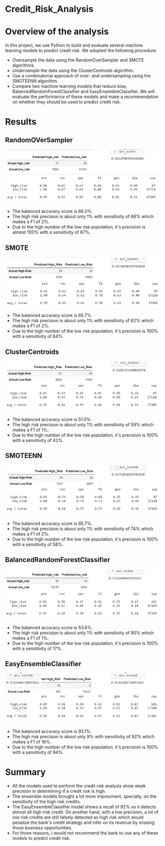 # Credit_Risk_Analysis
# Overview of the analysis
In this project, we use Python to build and evaluate several machine learning models to predict credit risk.
We adopted the following procedure:
- Oversample the data using the RandomOverSampler and SMOTE algorithms.
- Undersample the data using the ClusterCentroids algorithm.
- Use a combinatorial approach of over- and undersampling using the SMOTEENN algorithm.
- Compare two machine learning models that reduce bias, BalancedRandomForestClassifier and EasyEnsembleClassifier.
We will evaluate the performance of these models and make a recommendation on whether they should be used to predict credit risk.

# Results
## RandomOVerSampler
![RandomOVerSampler](https://github.com/arelysrsd87/Credit_Risk_Analysis/blob/main/Images/NaiveRandomOversampling.jpg)  
- The balanced accuracy score is 66.0%.
- The high risk precision is about only 1% with sensitivity of 66% which makes a F1 of 2%.
- Due to the high number of the low risk population, it's precision is almost 100% with a sensitivity of 67%.
## SMOTE
![SMOTE](https://github.com/arelysrsd87/Credit_Risk_Analysis/blob/main/Images/SMOTE.jpg)  
- The balanced accuracy score is 65.7%
- The high risk precision is about only 1% with sensitivity of 62% which makes a F1 of 2%.
- Due to the high number of the low risk population, it's precision is 100% with a sensitivity of 64%.
## ClusterCentroids
![ClusterCentroids](https://github.com/arelysrsd87/Credit_Risk_Analysis/blob/main/Images/ClustersCentroids.jpg)  
- The balanced accuracy score is 51.0%.
- The high risk precision is about only 1% with sensitivity of 59% which makes a F1 of 1%.
- Due to the high number of the low risk population, it's precision is 100% with a sensitivity of 43%.
## SMOTEENN
![SMOTEENN](https://github.com/arelysrsd87/Credit_Risk_Analysis/blob/main/Images/SMOTEENN.jpg)  
- The balanced accuracy score is 65.7%.
- The high risk precision is about only 1% with sensitivity of 74% which makes a F1 of 2%.
- Due to the high number of the low risk population, it's precision is 100% with a sensitivity of 58%.
## BalancedRandomForestClassifier
![BalancedRandomForestClassifier](https://github.com/arelysrsd87/Credit_Risk_Analysis/blob/main/Images/BalancedRandomForestClassifier.jpg)  
- The balanced accuracy score is 53.6%.
- The high risk precision is about only 1% with sensitivity of 90% which makes a F1 of 1%.
- Due to the high number of the low risk population, it's precision is 100% with a sensitivity of 17%.
## EasyEnsembleClassifier
![EasyEnsembleClassifier](https://github.com/arelysrsd87/Credit_Risk_Analysis/blob/main/Images/EasyEnsembleClassifier.jpg)  
- The balanced accuracy score is 93.1%.
- The high risk precision is about only 9% with sensitivity of 92% which makes a F1 of 16%.
- Due to the high number of the low risk population, it's precision is 100% with a sensitivity of 94%.
# Summary
- All the models used to perform the credit risk analysis show weak precision in determining if a credit risk is high.
- The ensemble models brought a lot more improvment, specially, on the sensitivity of the high risk credits.
- The EasyEnsembleClassifier model shows a recall of 92% so it detects almost all high risk credit. On another hand, with a low precision, a lot of low risk credits are still falsely detected as high risk which would penalize the bank's credit strategy and infer on its revenue by missing those business opportunities.
- For those reasons, I would not recommend the bank to use any of these models to predict credit risk.
